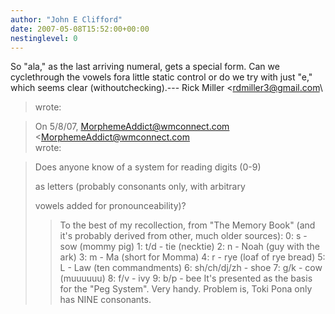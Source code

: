 ```yaml
---
author: "John E Clifford"
date: 2007-05-08T15:52:00+00:00
nestinglevel: 0
---
```

So "ala," as the last arriving numeral, gets a special form. Can we cyclethrough the vowels fora little static control or do we try with just "e," which seems clear (withoutchecking).---
 Rick Miller <[rdmiller3@gmail.com](mailto://rdmiller3@gmail.com)\
> wrote:

> On 5/8/07, [MorphemeAddict@wmconnect.com](mailto://MorphemeAddict@wmconnect.com) <[MorphemeAddict@wmconnect.com](mailto://MorphemeAddict@wmconnect.com)\
> wrote:

> 
> Does anyone know of a system for reading digits (0-9)
> 
> as letters (probably consonants only, with arbitrary
> 
> vowels added for pronounceability)?
>> To the best of my recollection, from "The Memory Book" (and it's
> probably derived from other, much older sources):
>> 0: s - sow (mommy pig)
> 1: t/d - tie (necktie)
> 2: n - Noah (guy with the ark)
> 3: m - Ma (short for Momma)
> 4: r - rye (loaf of rye bread)
> 5: L - Law (ten commandments)
> 6: sh/ch/dj/zh - shoe
> 7: g/k - cow (muuuuuu)
> 8: f/v - ivy
> 9: b/p - bee
>> It's presented as the basis for the "Peg System". Very handy.
>> Problem is, Toki Pona only has NINE consonants.
>